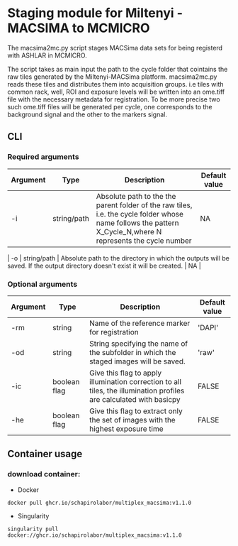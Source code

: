 # Staging module for Miltenyi - MACSIMA to MCMICRO

The macsima2mc.py script stages MACSima data sets for being registerd with ASHLAR in MCMICRO.

The script takes as main input the path to the cycle folder that cointains the raw tiles generated by the Miltenyi-MACSima platform.  macsima2mc.py reads these tiles and distributes them into acquisition groups. i.e tiles with common rack, well, ROI and exposure levels will be written into an ome.tiff file with the necessary metadata for registration.  To be more precise two such ome.tiff files will be generated per cycle, one corresponds to the background signal and the other to the markers signal.
 
## CLI
### Required arguments
| Argument|Type|Description|Default value|
|---------|----|-----------|-------------|
| -i | string/path | Absolute path to the the parent folder of the raw tiles, i.e. the cycle folder whose name follows the pattern X_Cycle_N,where N represents the cycle number | NA |

| -o | string/path | Absolute path to the directory in which the outputs will be saved. If the output directory doesn't exist it will be created. | NA | 

### Optional arguments
| Argument| Type| Description | Default value |
|----|----|----|---|
|-rm|string|Name of the reference marker for registration|'DAPI'|
|-od|string|String specifying the name of the subfolder in which the staged images will be saved.|'raw'|
|-ic|boolean flag |Give this flag to apply illumination correction to all tiles, the illumination profiles are calculated with basicpy | FALSE |
|-he|boolean flag|Give this flag to extract only the set of images with the highest exposure time|FALSE|

## Container usage
### download container:
- Docker
```
docker pull ghcr.io/schapirolabor/multiplex_macsima:v1.1.0

```
- Singularity
```
singularity pull docker://ghcr.io/schapirolabor/multiplex_macsima:v1.1.0
```